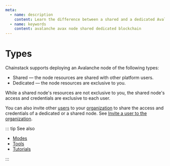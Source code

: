 ```yaml
---
meta:
  - name: description
    content: Learn the difference between a shared and a dedicated Avalanche node deployed with the Chainstack managed blockchain services.
  - name: keywords
    content: avalanche avax node shared dedicated blockchain
---
```


# Types

Chainstack supports deploying an Avalanche node of the following types:

* Shared — the node resources are shared with other platform users.
* Dedicated — the node resources are exclusive to you.

While a shared node's resources are not exclusive to you, the shared node's access and credentials are exclusive to each user.

You can also invite other [users](/glossary/user) to your [organization](/glossary/organization) to share the access and credentials of a dedicated or a shared node. See [Invite a user to the organization](/platform/invite-a-user-to-the-organization).

::: tip See also

* [Modes](/operations/avalanche/modes)
* [Tools](/operations/avalanche/tools)
* [Tutorials](/tutorials/avalanche/)

:::
